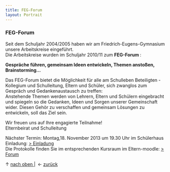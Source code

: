 ```yaml
---
title: FEG-Forum
layout: Portrait
---
```


<h3>
  FEG-Forum
</h3>

<p>
  Seit dem Schuljahr 2004/2005 haben wir am Friedrich-Eugens-Gymnasium  unsere Arbeitskreise eingeführt.
  <br>
    Die Arbeitskreise wurden im  Schuljahr 2010/11 zum 
    <strong>
      FEG-Forum
    </strong>
    : 
</p>

<p>
  <strong>
    Gespräche führen, gemeinsam Ideen entwickeln, Themen anstoßen, Brainstorming...
    </strong>
</p>
<p>
  Das FEG-Forum
  bietet die Möglichkeit für alle am Schulleben Beteiligten - Kollegium und Schulleitung, Eltern und Schüler, sich zwanglos zum Gespräch und Gedankenaustausch zu treffen:
    <br>
    Anstehende Themen werden von Lehrern, Eltern
    und Schülern eingebracht und spiegeln so die Gedanken, Ideen und Sorgen unserer Gemeinschaft wider. Diesen Gehör zu verschaffen und gemeinsam Lösungen zu entwickeln, soll das Ziel sein. 
</p>
<p>
  Wir freuen uns auf Ihre engagierte Teilnahme!
  <br>
    Elternbeirat und Schulleitung 
</p>

<p>
  Nächster Termin: Montag,18. November 2013 um 19.30 Uhr im Schülerhaus
  <br>
  Einladung: 
  <a href="../../downloads/20131118_EinladungForum.pdf" target="_blank">
    &gt; Einladung
  </a>
  <br>
  Die Protokolle finden Sie im entsprechenden Kursraum im Eltern-moodle: 
  <a href="http://eltern-moodle.feg-stuttgart.de/moodle/course/view.php?id=4" target="_blank">
    &gt; Forum
  </a>
</p>
<p>
  
  ↑
  <a href="#nachoben">
    nach oben
  </a>
  | ←
  <a href="javascript:history.back()" onmouseover="{window.status='Zurück'; return true;}">
    zurück
  </a>
</p>

<p>
  &nbsp;
</p>

</div>

